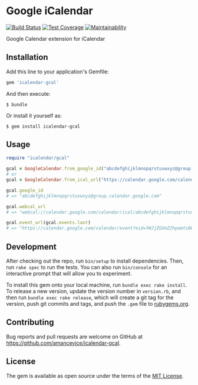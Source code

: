 # Google iCalendar

[![Build Status](https://travis-ci.org/amancevice/icalendar-gcal.svg?branch=master)](https://travis-ci.org/amancevice/icalendar-gcal)
[![Test Coverage](https://api.codeclimate.com/v1/badges/9262efaca53e186d1801/test_coverage)](https://codeclimate.com/github/amancevice/icalendar-gcal/test_coverage)
[![Maintainability](https://api.codeclimate.com/v1/badges/9262efaca53e186d1801/maintainability)](https://codeclimate.com/github/amancevice/icalendar-gcal/maintainability)

Google Calendar extension for iCalendar

## Installation

Add this line to your application's Gemfile:

```ruby
gem 'icalendar-gcal'
```

And then execute:

    $ bundle

Or install it yourself as:

    $ gem install icalendar-gcal

## Usage

```ruby
require "icalendar/gcal"

gcal = GoogleCalendar.from_google_id("abcdefghijklmnopqrstuvwxyz@group.calendar.google.com")
# or
gcal = GoogleCalendar.from_ical_url("https://calendar.google.com/calendar/ical/abcdefghijklmnopqrstuvwxyz%40group.calendar.google.com/public/basic.ics")

gcal.google_id
# => "abcdefghijklmnopqrstuvwxyz@group.calendar.google.com"

gcal.webcal_url
# => "webcal://calendar.google.com/calendar/ical/abcdefghijklmnopqrstuvwxyz%40group.calendar.google.com/public/basic.ics"

gcal.event_url(gcal.events.last)
# => "https://calendar.google.com/calendar/event?eid=YWJjZGVmZ2hpamtsbW5vcHFyc3R1dnd4eXogYWJjZGVmZ2hpamtsbW5vcHFyc3R1dnd4eXpAZw"
```

## Development

After checking out the repo, run `bin/setup` to install dependencies. Then, run `rake spec` to run the tests. You can also run `bin/console` for an interactive prompt that will allow you to experiment.

To install this gem onto your local machine, run `bundle exec rake install`. To release a new version, update the version number in `version.rb`, and then run `bundle exec rake release`, which will create a git tag for the version, push git commits and tags, and push the `.gem` file to [rubygems.org](https://rubygems.org).

## Contributing

Bug reports and pull requests are welcome on GitHub at https://github.com/amancevice/icalendar-gcal.

## License

The gem is available as open source under the terms of the [MIT License](https://opensource.org/licenses/MIT).
